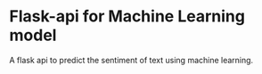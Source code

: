 # Flask-api for Machine Learning model
A flask api to predict the sentiment of text using machine learning.
